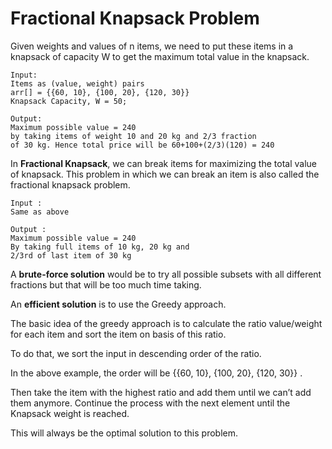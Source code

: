 # Fractional Knapsack Problem

Given weights and values of n items, we need to put these items in a knapsack of capacity W to get the maximum total value in the knapsack.

```
Input: 
Items as (value, weight) pairs 
arr[] = {{60, 10}, {100, 20}, {120, 30}} 
Knapsack Capacity, W = 50; 

Output: 
Maximum possible value = 240 
by taking items of weight 10 and 20 kg and 2/3 fraction 
of 30 kg. Hence total price will be 60+100+(2/3)(120) = 240
```



In **Fractional Knapsack**, we can break items for maximizing the total value of knapsack. This problem in which we can break an item is also called the fractional knapsack problem.&#x20;

```
Input : 
Same as above

Output :
Maximum possible value = 240
By taking full items of 10 kg, 20 kg and 
2/3rd of last item of 30 kg
```

A **brute-force solution** would be to try all possible subsets with all different fractions but that will be too much time taking.&#x20;

An **efficient solution** is to use the Greedy approach.&#x20;

The basic idea of the greedy approach is to calculate the ratio value/weight for each item and sort the item on basis of this ratio.&#x20;

To do that, we sort the input in descending order of the ratio.

In the above example, the order will be {{60, 10}, {100, 20}, {120, 30}} .

Then take the item with the highest ratio and add them until we can’t add them anymore. Continue the process with the next element until the Knapsack weight is reached.&#x20;

This will always be the optimal solution to this problem.
